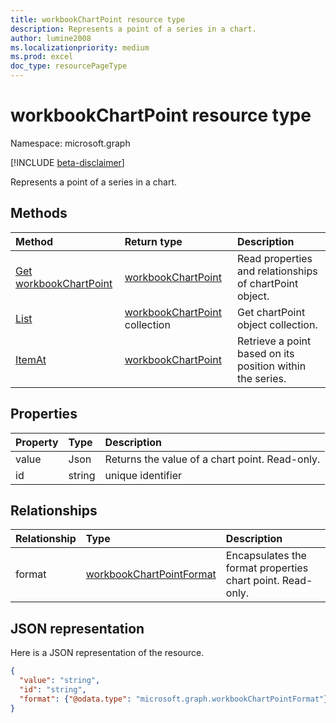 ```yaml
---
title: workbookChartPoint resource type
description: Represents a point of a series in a chart.
author: lumine2008
ms.localizationpriority: medium
ms.prod: excel
doc_type: resourcePageType
---
```


# workbookChartPoint resource type

Namespace: microsoft.graph

[!INCLUDE [beta-disclaimer](../../includes/beta-disclaimer.md)]

Represents a point of a series in a chart.

## Methods

| Method                                             | Return type                                            | Description                                               |
| :------------------------------------------------- | :----------------------------------------------------- | :-------------------------------------------------------- |
| [Get workbookChartPoint](../api/chartpoint-get.md) | [workbookChartPoint](workbookchartpoint.md)            | Read properties and relationships of chartPoint object.   |
| [List](../api/chartpoint-list.md)                  | [workbookChartPoint](workbookchartpoint.md) collection | Get chartPoint object collection.                         |
| [ItemAt](../api/chartpointscollection-itemat.md)   | [workbookChartPoint](workbookchartpoint.md)            | Retrieve a point based on its position within the series. |

## Properties

| Property | Type   | Description                                    |
| :------- | :----- | :--------------------------------------------- |
| value    | Json   | Returns the value of a chart point. Read-only. |
| id       | string | unique identifier                              |

## Relationships

| Relationship | Type                                                    | Description                                                |
| :----------- | :------------------------------------------------------ | :--------------------------------------------------------- |
| format       | [workbookChartPointFormat](workbookchartpointformat.md) | Encapsulates the format properties chart point. Read-only. |

## JSON representation

Here is a JSON representation of the resource.

<!--{
  "blockType": "resource",
  "optionalProperties": [
    "format"
    ],
  "keyProperty": "id",
  "baseType": "microsoft.graph.entity",
  "@odata.type": "microsoft.graph.workbookChartPoint"
}-->

```json
{
  "value": "string",
  "id": "string",
  "format": {"@odata.type": "microsoft.graph.workbookChartPointFormat"}
}

```

<!-- uuid: 8fcb5dbc-d5aa-4681-8e31-b001d5168d79
2015-10-25 14:57:30 UTC -->

<!--
{
  "type": "#page.annotation",
  "description": "ChartPoint resource",
  "keywords": "",
  "section": "documentation",
  "tocPath": "",
  "suppressions": []
}
-->
